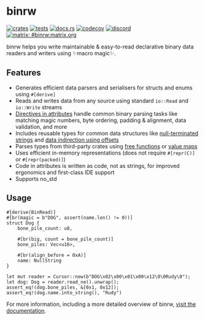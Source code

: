 # binrw

[![crates](https://img.shields.io/crates/v/binrw.svg)](https://crates.io/crates/binrw)
[![tests](https://github.com/jam1garner/binrw/actions/workflows/main.yml/badge.svg)](https://github.com/jam1garner/binrw/actions/workflows/main.yml)
[![docs.rs](https://docs.rs/binrw/badge.svg)](https://docs.rs/binrw)
[![codecov](https://codecov.io/gh/jam1garner/binrw/branch/master/graph/badge.svg?token=UREOWI2KAY)](https://codecov.io/gh/jam1garner/binrw) 
[![discord](https://img.shields.io/discord/818723403871551509?color=gray&label=%20&logo=discord)](https://discord.gg/ABy4Qh549j)
[![matrix: #binrw:matrix.org](https://img.shields.io/badge/style-%23binrw:matrix.org-blue.svg?style=flat&label=[m])](https://matrix.to/#/#binrw:matrix.org)

binrw helps you write maintainable & easy-to-read declarative binary data
readers and writers using ✨macro magic✨.

## Features

* Generates efficient data parsers and serialisers for structs and enums using
  `#[derive]`
* Reads and writes data from any source using standard `io::Read` and
  `io::Write` streams
* [Directives in attributes](https://docs.rs/binrw/latest/binrw/docs/attribute)
  handle common binary parsing tasks like matching magic numbers, byte ordering,
  padding & alignment, data validation, and more
* Includes reusable types for common data structures like
  [null-terminated strings](https://docs.rs/binrw/latest/binrw/struct.NullString.html) and
  [data indirection using offsets](https://docs.rs/binrw/latest/binrw/struct.FilePtr.html)
* Parses types from third-party crates using
  [free functions](https://docs.rs/binrw/latest/binrw/docs/attribute#custom-parsers)
  or [value maps](https://docs.rs/binrw/latest/binrw/docs/attribute#map)
* Uses efficient in-memory representations (does not require `#[repr(C)]` or
  `#[repr(packed)]`)
* Code in attributes is written as code, not as strings, for improved ergonomics
  and first-class IDE support
* Supports no_std

## Usage

```
#[derive(BinRead)]
#[br(magic = b"DOG", assert(name.len() != 0))]
struct Dog {
    bone_pile_count: u8,

    #[br(big, count = bone_pile_count)]
    bone_piles: Vec<u16>,

    #[br(align_before = 0xA)]
    name: NullString
}

let mut reader = Cursor::new(b"DOG\x02\x00\x01\x00\x12\0\0Rudy\0");
let dog: Dog = reader.read_ne().unwrap();
assert_eq!(dog.bone_piles, &[0x1, 0x12]);
assert_eq!(dog.name.into_string(), "Rudy")
```

For more information, including a more detailed overview of binrw,
[visit the documentation](https://docs.rs/binrw).
